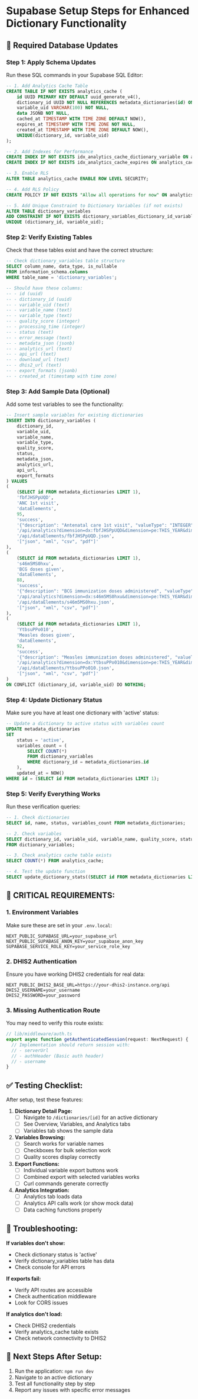 # Supabase Setup Steps for Enhanced Dictionary Functionality

## 🎯 Required Database Updates

### **Step 1: Apply Schema Updates**

Run these SQL commands in your Supabase SQL Editor:

```sql
-- 1. Add Analytics Cache Table
CREATE TABLE IF NOT EXISTS analytics_cache (
    id UUID PRIMARY KEY DEFAULT uuid_generate_v4(),
    dictionary_id UUID NOT NULL REFERENCES metadata_dictionaries(id) ON DELETE CASCADE,
    variable_uid VARCHAR(100) NOT NULL,
    data JSONB NOT NULL,
    cached_at TIMESTAMP WITH TIME ZONE DEFAULT NOW(),
    expires_at TIMESTAMP WITH TIME ZONE NOT NULL,
    created_at TIMESTAMP WITH TIME ZONE DEFAULT NOW(),
    UNIQUE(dictionary_id, variable_uid)
);

-- 2. Add Indexes for Performance
CREATE INDEX IF NOT EXISTS idx_analytics_cache_dictionary_variable ON analytics_cache(dictionary_id, variable_uid);
CREATE INDEX IF NOT EXISTS idx_analytics_cache_expires ON analytics_cache(expires_at);

-- 3. Enable RLS
ALTER TABLE analytics_cache ENABLE ROW LEVEL SECURITY;

-- 4. Add RLS Policy
CREATE POLICY IF NOT EXISTS "Allow all operations for now" ON analytics_cache FOR ALL USING (true);

-- 5. Add Unique Constraint to Dictionary Variables (if not exists)
ALTER TABLE dictionary_variables 
ADD CONSTRAINT IF NOT EXISTS dictionary_variables_dictionary_id_variable_uid_key 
UNIQUE (dictionary_id, variable_uid);
```

### **Step 2: Verify Existing Tables**

Check that these tables exist and have the correct structure:

```sql
-- Check dictionary_variables table structure
SELECT column_name, data_type, is_nullable 
FROM information_schema.columns 
WHERE table_name = 'dictionary_variables';

-- Should have these columns:
-- - id (uuid)
-- - dictionary_id (uuid)
-- - variable_uid (text)
-- - variable_name (text)
-- - variable_type (text)
-- - quality_score (integer)
-- - processing_time (integer)
-- - status (text)
-- - error_message (text)
-- - metadata_json (jsonb)
-- - analytics_url (text)
-- - api_url (text)
-- - download_url (text)
-- - dhis2_url (text)
-- - export_formats (jsonb)
-- - created_at (timestamp with time zone)
```

### **Step 3: Add Sample Data (Optional)**

Add some test variables to see the functionality:

```sql
-- Insert sample variables for existing dictionaries
INSERT INTO dictionary_variables (
    dictionary_id, 
    variable_uid, 
    variable_name, 
    variable_type, 
    quality_score, 
    status, 
    metadata_json,
    analytics_url,
    api_url,
    export_formats
) VALUES 
(
    (SELECT id FROM metadata_dictionaries LIMIT 1),
    'fbfJHSPpUQD',
    'ANC 1st visit',
    'dataElements',
    95,
    'success',
    '{"description": "Antenatal care 1st visit", "valueType": "INTEGER", "aggregationType": "SUM"}',
    '/api/analytics?dimension=dx:fbfJHSPpUQD&dimension=pe:THIS_YEAR&dimension=ou:USER_ORGUNIT',
    '/api/dataElements/fbfJHSPpUQD.json',
    '["json", "xml", "csv", "pdf"]'
),
(
    (SELECT id FROM metadata_dictionaries LIMIT 1),
    's46m5MS0hxu',
    'BCG doses given',
    'dataElements',
    88,
    'success',
    '{"description": "BCG immunization doses administered", "valueType": "INTEGER", "aggregationType": "SUM"}',
    '/api/analytics?dimension=dx:s46m5MS0hxu&dimension=pe:THIS_YEAR&dimension=ou:USER_ORGUNIT',
    '/api/dataElements/s46m5MS0hxu.json',
    '["json", "xml", "csv", "pdf"]'
),
(
    (SELECT id FROM metadata_dictionaries LIMIT 1),
    'YtbsuPPo010',
    'Measles doses given',
    'dataElements',
    92,
    'success',
    '{"description": "Measles immunization doses administered", "valueType": "INTEGER", "aggregationType": "SUM"}',
    '/api/analytics?dimension=dx:YtbsuPPo010&dimension=pe:THIS_YEAR&dimension=ou:USER_ORGUNIT',
    '/api/dataElements/YtbsuPPo010.json',
    '["json", "xml", "csv", "pdf"]'
)
ON CONFLICT (dictionary_id, variable_uid) DO NOTHING;
```

### **Step 4: Update Dictionary Status**

Make sure you have at least one dictionary with 'active' status:

```sql
-- Update a dictionary to active status with variables count
UPDATE metadata_dictionaries 
SET 
    status = 'active',
    variables_count = (
        SELECT COUNT(*) 
        FROM dictionary_variables 
        WHERE dictionary_id = metadata_dictionaries.id
    ),
    updated_at = NOW()
WHERE id = (SELECT id FROM metadata_dictionaries LIMIT 1);
```

### **Step 5: Verify Everything Works**

Run these verification queries:

```sql
-- 1. Check dictionaries
SELECT id, name, status, variables_count FROM metadata_dictionaries;

-- 2. Check variables
SELECT dictionary_id, variable_uid, variable_name, quality_score, status 
FROM dictionary_variables;

-- 3. Check analytics cache table exists
SELECT COUNT(*) FROM analytics_cache;

-- 4. Test the update function
SELECT update_dictionary_stats((SELECT id FROM metadata_dictionaries LIMIT 1));
```

## 🚨 **CRITICAL REQUIREMENTS:**

### **1. Environment Variables**
Make sure these are set in your `.env.local`:

```env
NEXT_PUBLIC_SUPABASE_URL=your_supabase_url
NEXT_PUBLIC_SUPABASE_ANON_KEY=your_supabase_anon_key
SUPABASE_SERVICE_ROLE_KEY=your_service_role_key
```

### **2. DHIS2 Authentication**
Ensure you have working DHIS2 credentials for real data:

```env
NEXT_PUBLIC_DHIS2_BASE_URL=https://your-dhis2-instance.org/api
DHIS2_USERNAME=your_username
DHIS2_PASSWORD=your_password
```

### **3. Missing Authentication Route** 
You may need to verify this route exists:

```typescript
// lib/middleware/auth.ts
export async function getAuthenticatedSession(request: NextRequest) {
  // Implementation should return session with:
  // - serverUrl
  // - authHeader (Basic auth header)
  // - username
}
```

## ✅ **Testing Checklist:**

After setup, test these features:

1. **Dictionary Detail Page:**
   - [ ] Navigate to `/dictionaries/[id]` for an active dictionary
   - [ ] See Overview, Variables, and Analytics tabs
   - [ ] Variables tab shows the sample data

2. **Variables Browsing:**
   - [ ] Search works for variable names
   - [ ] Checkboxes for bulk selection work
   - [ ] Quality scores display correctly

3. **Export Functions:**
   - [ ] Individual variable export buttons work
   - [ ] Combined export with selected variables works
   - [ ] Curl commands generate correctly

4. **Analytics Integration:**
   - [ ] Analytics tab loads data
   - [ ] Analytics API calls work (or show mock data)
   - [ ] Data caching functions properly

## 🔧 **Troubleshooting:**

**If variables don't show:**
- Check dictionary status is 'active'
- Verify dictionary_variables table has data
- Check console for API errors

**If exports fail:**
- Verify API routes are accessible
- Check authentication middleware
- Look for CORS issues

**If analytics don't load:**
- Check DHIS2 credentials
- Verify analytics_cache table exists
- Check network connectivity to DHIS2

## 📝 **Next Steps After Setup:**

1. Run the application: `npm run dev`
2. Navigate to an active dictionary
3. Test all functionality step by step
4. Report any issues with specific error messages 